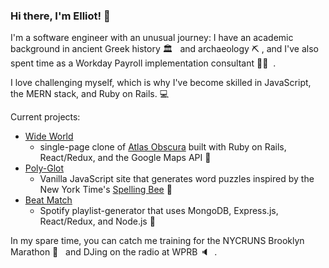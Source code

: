 ### Hi there, I'm Elliot! 👋

I'm a software engineer with an unusual journey: I have an academic background in ancient Greek history 🏛️ &nbsp; and archaeology ⛏️&nbsp;, and I've also spent time as a Workday Payroll implementation consultant 👨‍💼 &nbsp;.

I love challenging myself, which is why I've become skilled in JavaScript, the MERN stack, and Ruby on Rails. 💻 &nbsp;

Current projects:
* [Wide World](https://github.com/elliot-wilson/WideWorld)
    * single-page clone of [Atlas Obscura](https://www.atlasobscura.com/) built with Ruby on Rails, React/Redux, and the Google Maps API 🧭 &nbsp;
* [Poly-Glot](https://github.com/elliot-wilson/poly-glot)
    * Vanilla JavaScript site that generates word puzzles inspired by the New York Time's [Spelling Bee](https://www.nytimes.com/puzzles/spelling-bee) 🐝 &nbsp;
* [Beat Match](https://github.com/FarzamA/BeatMatch)
    * Spotify playlist-generator that uses MongoDB, Express.js, React/Redux, and Node.js 🎵 &nbsp;

In my spare time, you can catch me training for the NYCRUNS Brooklyn Marathon 🏃 &nbsp; and DJing on the radio at WPRB 🔈 &nbsp;.

<!--
**elliot-wilson/elliot-wilson** is a ✨ _special_ ✨ repository because its `README.md` (this file) appears on your GitHub profile.

Here are some ideas to get you started:

- 🔭 I’m currently working on ...
- 🌱 I’m currently learning ...
- 👯 I’m looking to collaborate on ...
- 🤔 I’m looking for help with ...
- 💬 Ask me about ...
- 📫 How to reach me: ...
- 😄 Pronouns: ...
- ⚡ Fun fact: ...
-->
